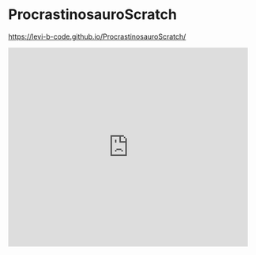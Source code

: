 # ProcrastinosauroScratch

https://levi-b-code.github.io/ProcrastinosauroScratch/

<iframe src="https://scratch.mit.edu/projects/783824204/embed" allowtransparency="true" width="485" height="402" frameborder="0" scrolling="no" allowfullscreen></iframe>
